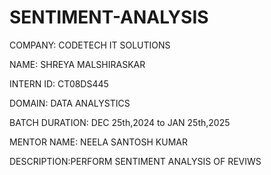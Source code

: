 # SENTIMENT-ANALYSIS

COMPANY: CODETECH IT SOLUTIONS

NAME: SHREYA MALSHIRASKAR

INTERN ID: CT08DS445

DOMAIN: DATA ANALYSTICS

BATCH DURATION: DEC 25th,2024 to JAN 25th,2025

MENTOR NAME: NEELA SANTOSH KUMAR

DESCRIPTION:PERFORM SENTIMENT ANALYSIS OF REVIWS
